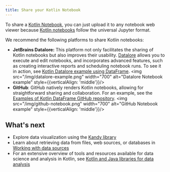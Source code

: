 ```yaml
---
title: Share your Kotlin Notebook
---
```



To share a [Kotlin Notebook](kotlin-notebook-overview.md), you can just upload it to any notebook web viewer because [Kotlin notebooks](data-analysis-overview.md#notebooks) follow the 
universal Jupyter format.

We recommend the following platforms to share Kotlin notebooks:

* **JetBrains Datalore:** This platform not only facilitates the sharing of Kotlin notebooks but also improves their usability.
  [Datalore](https://datalore.jetbrains.com/) allows you to execute and edit notebooks, and incorporates advanced features, such as creating interactive
  reports and scheduling notebook runs. To see it in action, see [Kotlin Datalore example using DataFrame](https://datalore.jetbrains.com/report/static/KQKedA4jDrKu63O53gEN0z/B5YeMMONSAR78FgKQ9yJyW).
  <img src="/img/datalore-example.png" width="700" alt="Datalore Notebook example" style={{verticalAlign: 'middle'}}/>
* **GitHub**: GitHub natively renders Kotlin notebooks, allowing for straightforward sharing and collaboration.
  For an example, see the [Examples of Kotlin DataFrame GitHub repository](https://github.com/Kotlin/dataframe/blob/master/examples/notebooks/titanic/Titanic.ipynb).
  <img src="/img/github-notebook.png" width="700" alt="GitHub Notebook example" style={{verticalAlign: 'middle'}}/>

## What's next

* Explore data visualization using the [Kandy library](data-analysis-visualization.md)
* Learn about retrieving data from files, web sources, or databases in [Working with data sources](data-analysis-work-with-data-sources.md)
* For an extensive overview of tools and resources available for data science and analysis in Kotlin, see [Kotlin and Java libraries for data analysis](data-analysis-libraries.md)